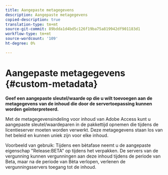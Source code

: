 ```yaml
---
title: Aangepaste metagegevens
description: Aangepaste metagegevens
copied-description: true
translation-type: tm+mt
source-git-commit: 89bdda1d4bd5c126f19ba75a819942df901183d1
workflow-type: tm+mt
source-wordcount: '109'
ht-degree: 0%

---
```



# Aangepaste metagegevens {#custom-metadata}

**Geef een aangepaste sleutel/waarde op die u wilt toevoegen aan de metagegevens van de inhoud die door de servertoepassing kunnen worden geïnterpreteerd.**

Met de metagegevensindeling voor inhoud van Adobe Access kunt u aangepaste sleutel/waardeparen in de pakkettijd opnemen die tijdens de licentieserver moeten worden verwerkt. Deze metagegevens staan los van het beleid en kunnen uniek zijn voor elke inhoud.

Voorbeeld van gebruik: Tijdens een bètafase neemt u de aangepaste eigenschap &quot;Release:BETA&quot; op tijdens het verpakken. De servers van de vergunning kunnen vergunningen aan deze inhoud tijdens de periode van Beta, maar na de periode van Bèta verlopen, verlenen de vergunningsservers toegang tot de inhoud.
